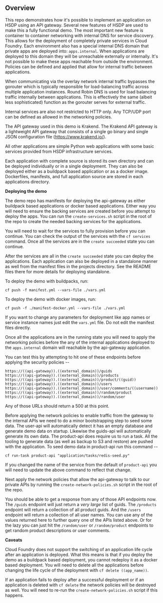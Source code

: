 ## Overview

This repo demonstrates how it's possible to implement an application on HSDP
using an API gateway.  Several new features of HSDP are used to make this
a fully functional demo.  The most important new feature is container to
container networking with internal DNS for service discovery.  This allows 
for the deployment of completely private services in Cloud Foundry.  Each
environment also has a special internal DNS domain that private apps are
deployed into: `apps.internal`.  When applications are deployed to this domain
they will be unreachable externally or internally.  It's not possible to make
these apps reachable from outside the environment.  Policies can be defined
and applied that allow for internal traffic between applications.

When communicating via the overlay network internal traffic bypasses the
gorouter which is typically responsible for load-balancing traffic across
multiple application instances.  Round Robin DNS is used for load balancing
traffic internally between applications.  This is effectively the same (albeit
less sophisticated) function as the gorouter serves for external traffic.

Internal services are also not restricted to HTTP only.  Any TCP/UDP port
can be defined as allowed in the networking policies. 

The API gateway used in this demo is Krakend.  The Krakend API gateway is a
lightweight API gateway that consists of a single go binary and single JSON
configuration file (https://www.krakend.io/).

All other applications are simple Python web applications with some basic
services provided from HSDP infrastructure services.

Each application with complete source is stored its own directory and can be 
deployed individually or in a single deployment.  They can also be deployed
either as a buildpack based application or as a docker image.  Dockerfiles, 
manifests, and full application source are stored in each applications
directory.

**Deploying the demo**

The demo repo has manifests for deploying the api-gateway as either buildpack 
based applications or docker based applications.  Either way you will need to
ensure the backing services are created before you attempt to deploy the apps.
You can run the `create-services.sh` script in the root of the repo to create
the needed backing services for the applications.

You will need to wait for the services to fully provision before you can
continue.  You can check the output of the services with the `cf services` 
command.  Once all the services are in the `create succeeded` state you can
continue.

After the services are all in the `create succeeded` state you can deploy the
applications.  Each application can also be deployed in a standalone manner as
well from the manifest files in the projects directory.  See the README files
there for more details for deploying standalone.

To deploy the demo with buildpacks, run:

```
cf push -f manifest.yml --vars-file ./vars.yml
```

To deploy the demo with docker images, run:

```
cf push -f ./manifest-docker.yml --vars-file ./vars.yml
```

If you want to change any parameters for deployment like app names or service
instance names just edit the `vars.yml` file.  Do not edit the manifest files
directly.

Once all the applications are in the running state you will need to apply the
networking policies before the any of the internal applications deployed to
the `apps.internal` domain will reachable by the api-gateway application.

You can test this by attempting to hit one of these endpoints before applying
the security policies --

```
https://((api-gateway)).((external_domain))/guids
https://((api-gateway)).((external_domain))/products
https://((api-gateway)).((external_domain))/product/((guid))
https://((api-gateway)).((external_domain))/users
https://((api-gateway)).((external_domain))/user/comments/((username))
https://((api-gateway)).((external_domain))/random/product
https://((api-gateway)).((external_domain))/random/user
```

Any of those URLs should return a 500 at this point.

Before applying the network policies to enable traffic from the gateway to the
internal APIs we need to do a minor bootstrapping step to seed some data.  The
user-api will automatically detect it has an empty database and generate demo
data on startup.  Likewise the guids-api will automatically generate its own
data.  The product-api does require us to run a task.  All the tooling to
generate data (as well as backup to S3 and restore) are pushed with the
application.  To seed demo data in product-api run this command --

```
cf run-task product-api "application/tasks/redis-seed.py"
```

If you changed the name of the service from the default of `product-api` you
will need to update the above command to reflect that change.

Next apply the network policies that allow the  api-gateway to talk to our
private APIs by running the `create-network-policies.sh` script in the root of
the repo.

You should be able to get a response from any of those API endpoints now.  The
`/guids` endpoint will just return a _very large_ list of guids.  The
`/products` endpoint will return a collection of all product guids.  And the
`/users` endpoint will return a collection of all user names.  You can use any
of the values returned here to further query one of the APIs listed above.  Or
for the lazy you can just hit the `/random/user` or `/random/product`
endpoints to get random product descriptions or user comments.

**Caveats**

Cloud Foundry does not support the switching of an application life cycle after
an application is deployed.  What this means is that if you deploy the demo as
a buildpack based deployment, you cannot redeploy it as a docker based
deployment.  You will need to delete all the applications before changing the
life cycle of the deployment with `cf delete ((app_name))`.

If an application fails to deploy after a successful deployment or if an
application is deleted with `cf delete` the network policies will be destroyed
as well.  You will need to re-run the `create-network-policies.sh` script if
this happens.
